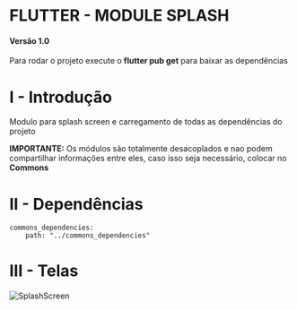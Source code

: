 
# FLUTTER - MODULE SPLASH

  

#### Versão 1.0

Para rodar o projeto execute o **flutter pub get** para baixar as dependências

  

# I - Introdução

Modulo para splash screen e carregamento de todas as dependências do projeto

**IMPORTANTE:** Os módulos são totalmente desacoplados e nao podem compartilhar informações entre eles, caso isso seja necessário, colocar no **Commons**

  
  

# II - Dependências

    commons_dependencies:
    	path: "../commons_dependencies"


  

# III - Telas

  

![SplashScreen](https://live.staticflickr.com/65535/51144996288_589c617caf_b.jpg)
